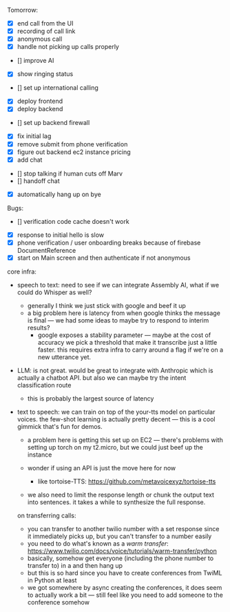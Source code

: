 Tomorrow:

- [x] end call from the UI
- [x] recording of call link
- [x] anonymous call
- [x] handle not picking up calls properly
- [] improve AI
- [x] show ringing status
- [] set up international calling
- [x] deploy frontend
- [x] deploy backend
- [] set up backend firewall
- [x] fix initial lag
- [x] remove submit from phone verification
- [x] figure out backend ec2 instance pricing
- [x] add chat
- [] stop talking if human cuts off Marv
- [] handoff chat
- [x] automatically hang up on bye

Bugs:

- [] verification code cache doesn't work
- [x] response to initial hello is slow
- [x] phone verification / user onboarding breaks because of firebase DocumentReference
- [x] start on Main screen and then authenticate if not anonymous

core infra:

- speech to text: need to see if we can integrate Assembly AI, what if we could do Whisper as well?

  - generally I think we just stick with google and beef it up
  - a big problem here is latency from when google thinks the message is final — we had some ideas to maybe try to respond to interim results?
    - google exposes a stability parameter — maybe at the cost of accuracy we pick a threshold that make it transcribe just a little faster. this requires extra infra to carry around a flag if we're on a new utterance yet.

- LLM: is not great. would be great to integrate with Anthropic which is actually a chatbot API. but also we can maybe try the intent classification route

  - this is probably the largest source of latency

- text to speech: we can train on top of the your-tts model on particular voices. the few-shot learning is actually pretty decent — this is a cool gimmick that's fun for demos.

  - a problem here is getting this set up on EC2 — there's problems with setting up torch on my t2.micro, but we could just beef up the instance
  - wonder if using an API is just the move here for now

    - like tortoise-TTS: https://github.com/metavoicexyz/tortoise-tts

  - we also need to limit the response length or chunk the output text into sentences. it takes a while to synthesize the full response.

  on transferring calls:

  - you can transfer to another twilio number with a set response since it immediately picks up, but you can't transfer to a number easily
  - you need to do what's known as a _warm transfer_: https://www.twilio.com/docs/voice/tutorials/warm-transfer/python
  - basically, somehow get everyone (including the phone number to transfer to) in a <Conference> and then hang up
  - but this is so hard since you have to create conferences from TwiML in Python at least
  - we got somewhere by async creating the conferences, it does seem to actually work a bit — still feel like you need to add someone to the conference somehow
